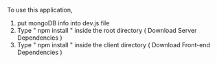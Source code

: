 

To use this application, 

1. put mongoDB info into dev.js file 
2. Type  " npm install " inside the root directory  ( Download Server Dependencies ) 
3. Type " npm install " inside the client directory ( Download Front-end Dependencies )


